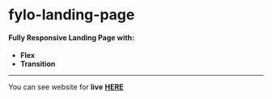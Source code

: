 # fylo-landing-page

#### __Fully Responsive Landing Page__ with: <br>
+  __Flex__
+  __Transition__
___
You can see website for __live__ [__HERE__](https://shakstick.github.io/fylo-landing-page/)
